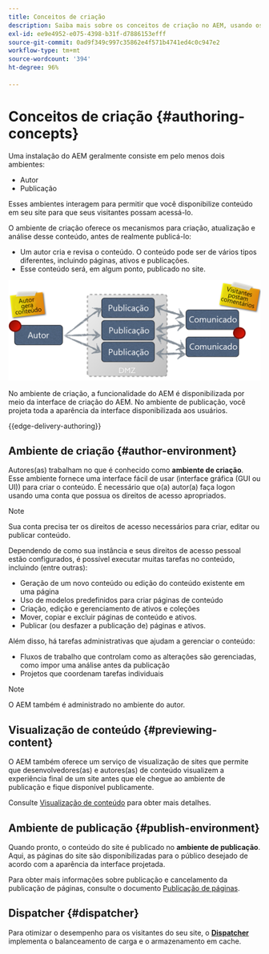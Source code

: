 ```yaml
---
title: Conceitos de criação
description: Saiba mais sobre os conceitos de criação no AEM, usando os ambientes de criação, visualização e publicação.
exl-id: ee9e4952-e075-4398-b31f-d7886153efff
source-git-commit: 0ad9f349c997c35862e4f571b4741ed4c0c947e2
workflow-type: tm+mt
source-wordcount: '394'
ht-degree: 96%

---
```



# Conceitos de criação {#authoring-concepts}

Uma instalação do AEM geralmente consiste em pelo menos dois ambientes:

* Autor
* Publicação

Esses ambientes interagem para permitir que você disponibilize conteúdo em seu site para que seus visitantes possam acessá-lo.

O ambiente de criação oferece os mecanismos para criação, atualização e análise desse conteúdo, antes de realmente publicá-lo:

* Um autor cria e revisa o conteúdo. O conteúdo pode ser de vários tipos diferentes, incluindo páginas, ativos e publicações.
* Esse conteúdo será, em algum ponto, publicado no site.

![Diagrama do autor, editor e despachantes](/help/sites-cloud/authoring/assets/author-publish.png)

No ambiente de criação, a funcionalidade do AEM é disponibilizada por meio da interface de criação do AEM. No ambiente de publicação, você projeta toda a aparência da interface disponibilizada aos usuários.

{{edge-delivery-authoring}}

## Ambiente de criação {#author-environment}

Autores(as) trabalham no que é conhecido como **ambiente de criação**. Esse ambiente fornece uma interface fácil de usar (interface gráfica (GUI ou UI)) para criar o conteúdo. É necessário que o(a) autor(a) faça logon usando uma conta que possua os direitos de acesso apropriados.

>[!NOTE]
>
>Sua conta precisa ter os direitos de acesso necessários para criar, editar ou publicar conteúdo.

Dependendo de como sua instância e seus direitos de acesso pessoal estão configurados, é possível executar muitas tarefas no conteúdo, incluindo (entre outras):

* Geração de um novo conteúdo ou edição do conteúdo existente em uma página
* Uso de modelos predefinidos para criar páginas de conteúdo
* Criação, edição e gerenciamento de ativos e coleções
* Mover, copiar e excluir páginas de conteúdo e ativos.
* Publicar (ou desfazer a publicação de) páginas e ativos.

Além disso, há tarefas administrativas que ajudam a gerenciar o conteúdo:

* Fluxos de trabalho que controlam como as alterações são gerenciadas, como impor uma análise antes da publicação
* Projetos que coordenam tarefas individuais

>[!NOTE]
>
>O AEM também é administrado no ambiente do autor.

## Visualização de conteúdo {#previewing-content}

O AEM também oferece um serviço de visualização de sites que permite que desenvolvedores(as) e autores(as) de conteúdo visualizem a experiência final de um site antes que ele chegue ao ambiente de publicação e fique disponível publicamente.

Consulte [Visualização de conteúdo](/help/sites-cloud/authoring/fundamentals/previewing-content.md) para obter mais detalhes.

## Ambiente de publicação {#publish-environment}

Quando pronto, o conteúdo do site é publicado no **ambiente de publicação**. Aqui, as páginas do site são disponibilizadas para o público desejado de acordo com a aparência da interface projetada.

Para obter mais informações sobre publicação e cancelamento da publicação de páginas, consulte o documento [Publicação de páginas](/help/sites-cloud/authoring/fundamentals/publishing-pages.md).

## Dispatcher {#dispatcher}

Para otimizar o desempenho para os visitantes do seu site, o **[Dispatcher](/help/implementing/dispatcher/overview.md)** implementa o balanceamento de carga e o armazenamento em cache.
